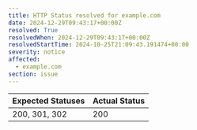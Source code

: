 ```yaml
---
title: HTTP Status resolved for example.com
date: 2024-12-29T09:43:17+00:00Z
resolved: True
resolvedWhen: 2024-12-29T09:43:17+00:00Z
resolvedStartTime: 2024-10-25T21:09:43.191474+00:00
severity: notice
affected:
  - example.com
section: issue
---
```


| Expected Statuses | Actual Status  |
|-------------------|----------------|
| 200, 301, 302 | 200 |
